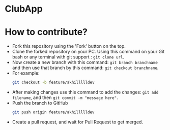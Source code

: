 # ClubApp

# How to contribute?

- Fork this repository using the 'Fork' button on the top.
- Clone the forked repository on your PC. Using this command on your Git bash or any terminal with git support : `git clone url`.
- Now create a new branch with this command: `git branch branchname` and then use that branch by this command: `git checkout branchname`.
- For example:
  ```bash
  git checkout -b feature/akhillllldev
  ```
- After making changes use this command to add the changes: `git add filename`, and then `git commit -m "message here"`.
- Push the branch to GitHub
  ```bash
  git push origin feature/akhillllldev
  ```
- Create a pull request, and wait for Pull Request to get merged.
           
        
